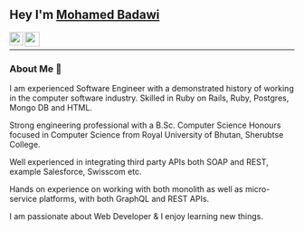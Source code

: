 

<!--
### Hi there 👋
**mmzayan17/mmzayan17** is a ✨ _special_ ✨ repository because its `README.md` (this file) appears on your GitHub profile.

Here are some ideas to get you started:

- 🔭 I’m currently working on ...
- 🌱 I’m currently learning ...
- 👯 I’m looking to collaborate on ...
- 🤔 I’m looking for help with ...
- 💬 Ask me about ...
- 📫 How to reach me: ...
- 😄 Pronouns: ...
- ⚡ Fun fact: ...
-->



## Hey I'm [Mohamed Badawi](https://www.linkedin.com/in/mohamed-badawi-314a4b23a/) 

<a href="https://www.linkedin.com/in/mohamed-badawi-314a4b23a/">
  <img align="left" width="24px" src="https://cdn.jsdelivr.net/npm/simple-icons@v3/icons/linkedin.svg"  />
</a> &nbsp; &nbsp; &nbsp; &nbsp;
<a href="mailto:mmzayan16@gmail.com">
  <img align="left" width="26px" src="https://cdn.jsdelivr.net/npm/simple-icons@v3/icons/gmail.svg" />
</a>&nbsp; &nbsp; &nbsp; &nbsp;


<hr>

### About Me 🚀

<p>I am experienced Software Engineer with a demonstrated history of working in the computer software industry. Skilled in Ruby on Rails, Ruby, Postgres, Mongo DB and HTML.</p>
<p> Strong engineering professional with a B.Sc. Computer Science Honours focused in Computer Science from Royal University of Bhutan, Sherubtse College. </p>
<p>Well experienced in integrating third party APIs both SOAP and REST, example Salesforce, Swisscom etc.</p>
<p> Hands on experience on working with both monolith as well as micro-service platforms, with both GraphQL and REST APIs.</p>
I am passionate about Web Developer & I enjoy learning new things. 

